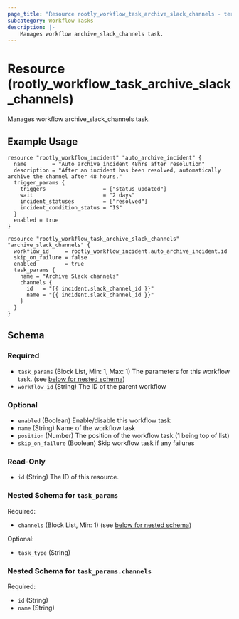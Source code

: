 ```yaml
---
page_title: "Resource rootly_workflow_task_archive_slack_channels - terraform-provider-rootly"
subcategory: Workflow Tasks
description: |-
    Manages workflow archive_slack_channels task.
---
```


# Resource (rootly_workflow_task_archive_slack_channels)

Manages workflow archive_slack_channels task.

## Example Usage

```shell
resource "rootly_workflow_incident" "auto_archive_incident" {
  name        = "Auto archive incident 48hrs after resolution"
  description = "After an incident has been resolved, automatically archive the channel after 48 hours."
  trigger_params {
    triggers                  = ["status_updated"]
    wait                      = "2 days"
    incident_statuses         = ["resolved"]
    incident_condition_status = "IS"
  }
  enabled = true
}

resource "rootly_workflow_task_archive_slack_channels" "archive_slack_channels" {
  workflow_id     = rootly_workflow_incident.auto_archive_incident.id
  skip_on_failure = false
  enabled         = true
  task_params {
    name = "Archive Slack channels"
    channels {
      id   = "{{ incident.slack_channel_id }}"
      name = "{{ incident.slack_channel_id }}"
    }
  }
}
```

<!-- schema generated by tfplugindocs -->
## Schema

### Required

- `task_params` (Block List, Min: 1, Max: 1) The parameters for this workflow task. (see [below for nested schema](#nestedblock--task_params))
- `workflow_id` (String) The ID of the parent workflow

### Optional

- `enabled` (Boolean) Enable/disable this workflow task
- `name` (String) Name of the workflow task
- `position` (Number) The position of the workflow task (1 being top of list)
- `skip_on_failure` (Boolean) Skip workflow task if any failures

### Read-Only

- `id` (String) The ID of this resource.

<a id="nestedblock--task_params"></a>
### Nested Schema for `task_params`

Required:

- `channels` (Block List, Min: 1) (see [below for nested schema](#nestedblock--task_params--channels))

Optional:

- `task_type` (String)

<a id="nestedblock--task_params--channels"></a>
### Nested Schema for `task_params.channels`

Required:

- `id` (String)
- `name` (String)

